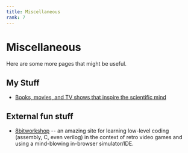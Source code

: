 ```yaml
---
title: Miscellaneous
rank: 7
---
```

# Miscellaneous
Here are some more pages that might be useful.


## My Stuff
- [Books, movies, and TV shows that inspire the scientific mind](inspiring_media.md)

## External fun stuff
- [8bitworkshop](https://8bitworkshop.com/) -- an amazing site for learning low-level coding (assembly, C, even verilog) in the context of retro video games and using a mind-blowing in-browser simulator/IDE.
